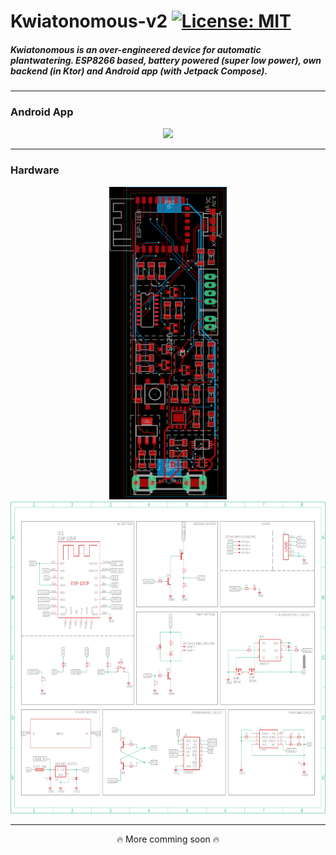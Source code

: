 # Kwiatonomous-v2			[![License: MIT](https://img.shields.io/badge/License-MIT-yellow.svg)](https://opensource.org/licenses/MIT)

##### Kwiatonomous is an over-engineered device for automatic plantwatering. ESP8266 based, battery powered (super low power), own backend (in Ktor) and Android app (with Jetpack Compose).

___

### Android App
<p align="center">
<img src="screenshots/Animation1.gif" height="600">
</p>

___

### Hardware
<p align="center">
<img src="hardware/projects/kwiatonomous_v2_ch340_r2/board_image.png" height="500">
<img src="hardware/projects/kwiatonomous_v2_ch340_r2/schematic_image.png" height="500">
</p>

___

<p align="center">
🔥 More comming soon 🔥
</p>
